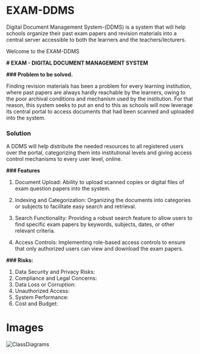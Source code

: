 # EXAM-DDMS
Digital Document Management System-(DDMS) is a system that will help schools organize their past exam papers and revision materials into a central server accessible to both the learners and the teachers/lecturers. 

Welcome to the EXAM-DDMS

****# EXAM - DIGITAL DOCUMENT MANAGEMENT SYSTEM****

**### Problem to be solved.**

Finding revision materials has been a problem for every learning institution, where past papers are always hardly reachable by the learners, owing to the poor archival conditions and mechanism used by the institution. For that reason, this system seeks to put an end to this as schools will now leverage its central portal to access documents that had been scanned and uploaded into the system.

### Solution

A DDMS will help distribute the needed resources to all registered users over the portal, categorizing them into institutional levels and giving access control mechanisms to every user level, online. 

**### Features**

1. Document Upload: Ability to upload scanned copies or digital files of exam question papers into the system.

2. Indexing and Categorization: Organizing the documents into categories or subjects to facilitate easy search and retrieval.

3. Search Functionality: Providing a robust search feature to allow users to find specific exam papers by keywords, subjects, dates, or other relevant 
   criteria.

4. Access Controls: Implementing role-based access controls to ensure that only authorized users can view and download the exam papers.


**### Risks:**
1. Data Security and Privacy Risks:
2. Compliance and Legal Concerns: 
3. Data Loss or Corruption:
4. Unauthorized Access: 
5. System Performance: 
6. Cost and Budget: 


# Images 
![ClassDiagrams](https://github.com/1805George/EXAM-DDMS/assets/96629050/c27b426e-cb27-4cc0-b5c4-1f5dabfbd2ae)
